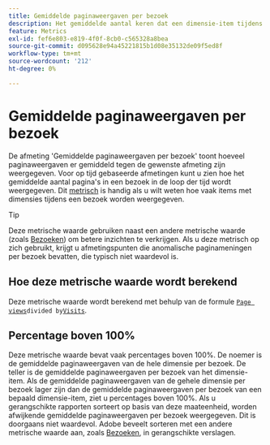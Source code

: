 ```yaml
---
title: Gemiddelde paginaweergaven per bezoek
description: Het gemiddelde aantal keren dat een dimensie-item tijdens een bezoek werd weergegeven.
feature: Metrics
exl-id: fef6e803-e819-4f0f-8cb0-c565328a8bea
source-git-commit: d095628e94a45221815b1d08e35132de09f5ed8f
workflow-type: tm+mt
source-wordcount: '212'
ht-degree: 0%

---
```


# Gemiddelde paginaweergaven per bezoek

De afmeting &#39;Gemiddelde paginaweergaven per bezoek&#39; toont hoeveel paginaweergaven er gemiddeld tegen de gewenste afmeting zijn weergegeven. Voor op tijd gebaseerde afmetingen kunt u zien hoe het gemiddelde aantal pagina&#39;s in een bezoek in de loop der tijd wordt weergegeven. Dit [metrisch](overview.md) is handig als u wilt weten hoe vaak items met dimensies tijdens een bezoek worden weergegeven.

>[!TIP]
>
>Deze metrische waarde gebruiken naast een andere metrische waarde (zoals [Bezoeken](visits.md)) om betere inzichten te verkrijgen. Als u deze metrisch op zich gebruikt, krijgt u afmetingspunten die anomalische paginameningen per bezoek bevatten, die typisch niet waardevol is.

## Hoe deze metrische waarde wordt berekend

Deze metrische waarde wordt berekend met behulp van de formule [`Page views`](page-views.md)` divided by `[`Visits`](visits.md).

## Percentage boven 100%

Deze metrische waarde bevat vaak percentages boven 100%. De noemer is de gemiddelde paginaweergaven van de hele dimensie per bezoek. De teller is de gemiddelde paginaweergaven per bezoek van het dimensie-item. Als de gemiddelde paginaweergaven van de gehele dimensie per bezoek lager zijn dan de gemiddelde paginaweergaven per bezoek van een bepaald dimensie-item, ziet u percentages boven 100%. Als u gerangschikte rapporten sorteert op basis van deze maateenheid, worden afwijkende gemiddelde paginaweergaven per bezoek weergegeven. Dit is doorgaans niet waardevol. Adobe beveelt sorteren met een andere metrische waarde aan, zoals [Bezoeken](visits.md), in gerangschikte verslagen.
